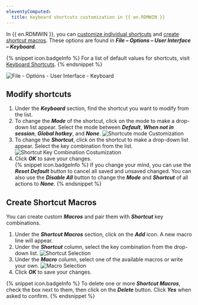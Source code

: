 ```yaml
---
eleventyComputed:
  title: Keyboard shortcuts customization in {{ en.RDMWIN }}
---
```

In {{ en.RDMWIN }}, you can [customize individual shortcuts](#modify) and [create shortcut macros](#create). These options are found in ***File – Options – User Interface – Keyboard***.

{% snippet icon.badgeInfo %}
For a list of default values for shortcuts, visit [Keyboard Shortcuts](/rdm/windows/support-resources/keyboard-shortcuts/).
{% endsnippet %}

![File - Options - User Interface - Keyboard](https://webdevolutions.azureedge.net/docs/en/kb/KB2093.png)

## Modify shortcuts
<a name="modify"></a>

1. Under the ***Keyboard*** section, find the shortcut you want to modify from the list.
1. To change the ***Mode*** of the shortcut, click on the mode to make a drop-down list appear. Select the mode between ***Default***, ***When not in session***, ***Global hotkey***, and ***None***.
![Shortcute mode Customization](https://webdevolutions.azureedge.net/docs/en/kb/KB2096.png)
1. To change the ***Shortcut***, click on the shortcut to make a drop-down list appear. Select the key combination from the list.  
![Shortcut Key Combination Costumization](https://webdevolutions.azureedge.net/docs/en/kb/KB2097.png)
1. Click ***OK*** to save your changes.  
{% snippet icon.badgeInfo %}
If you change your mind, you can use the ***Reset Default*** button to cancel all saved and unsaved changed. You can also use the ***Disable All*** button to change the ***Mode*** and ***Shortcut*** of all actions to ***None***.
{% endsnippet %}

## Create Shortcut Macros
<a name="create"></a>

You can create custom ***Macros*** and pair them with ***Shortcut*** key combinations.

1. Under the ***Shortcut Macros*** section, click on the ***Add*** icon. A new macro line will appear.
1. Under the ***Shortcut*** column, select the key combination from the drop-down list.
![Shortcut Selection](https://webdevolutions.azureedge.net/docs/en/kb/KB2099.png)
1. Under the ***Macro*** column, select one of the available macros or write your own.
![Macro Selection](https://webdevolutions.azureedge.net/docs/en/kb/KB2100.png)
1. Click ***OK*** to save your changes. 

{% snippet icon.badgeInfo %}
To delete one or more ***Shortcut Macros***, check the box next to them, then click on the ***Delete*** button. Click ***Yes*** when asked to confirm.
{% endsnippet %}
